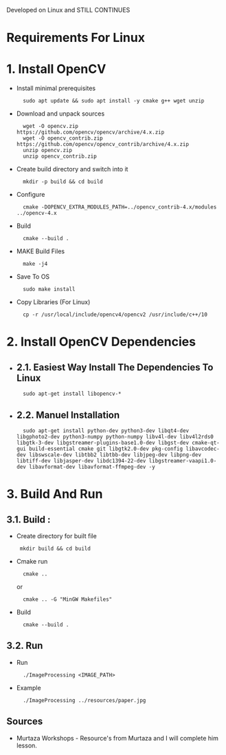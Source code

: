 Developed on Linux and STILL CONTINUES


# Requirements For Linux

# 1. Install OpenCV

* Install minimal prerequisites

        sudo apt update && sudo apt install -y cmake g++ wget unzip

* Download and unpack sources

        wget -O opencv.zip https://github.com/opencv/opencv/archive/4.x.zip
        wget -O opencv_contrib.zip https://github.com/opencv/opencv_contrib/archive/4.x.zip
        unzip opencv.zip
        unzip opencv_contrib.zip

* Create build directory and switch into it
        
        mkdir -p build && cd build

* Configure
        
        cmake -DOPENCV_EXTRA_MODULES_PATH=../opencv_contrib-4.x/modules ../opencv-4.x

* Build
        
        cmake --build .

* MAKE Build Files
        
        make -j4

* Save To OS
        
        sudo make install

* Copy Libraries (For Linux)

        cp -r /usr/local/include/opencv4/opencv2 /usr/include/c++/10

# 2. Install OpenCV Dependencies

* ## 2.1. Easiest Way Install The Dependencies To Linux
        sudo apt-get install libopencv-*

* ## 2.2. Manuel Installation
    
        sudo apt-get install python-dev python3-dev libqt4-dev libgphoto2-dev python3-numpy python-numpy libv4l-dev libv4l2rds0 libgtk-3-dev libgstreamer-plugins-base1.0-dev libgst-dev cmake-qt-gui build-essential cmake git libgtk2.0-dev pkg-config libavcodec-dev libswscale-dev libtbb2 libtbb-dev libjpeg-dev libpng-dev libtiff-dev libjasper-dev libdc1394-22-dev libgstreamer-vaapi1.0-dev libavformat-dev libavformat-ffmpeg-dev -y

# 3. Build And Run

## 3.1. Build :

* Create directory for built file

       mkdir build && cd build

* Cmake run

        cmake ..

    or
    
        cmake .. -G "MinGW Makefiles"

* Build 

        cmake --build .

## 3.2. Run

* Run

        ./ImageProcessing <IMAGE_PATH>

* Example

        ./ImageProcessing ../resources/paper.jpg


## Sources

* Murtaza Workshops - Resource's from Murtaza and I will complete him lesson.